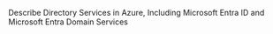 Describe Directory Services in Azure, Including Microsoft Entra ID and Microsoft Entra Domain Services